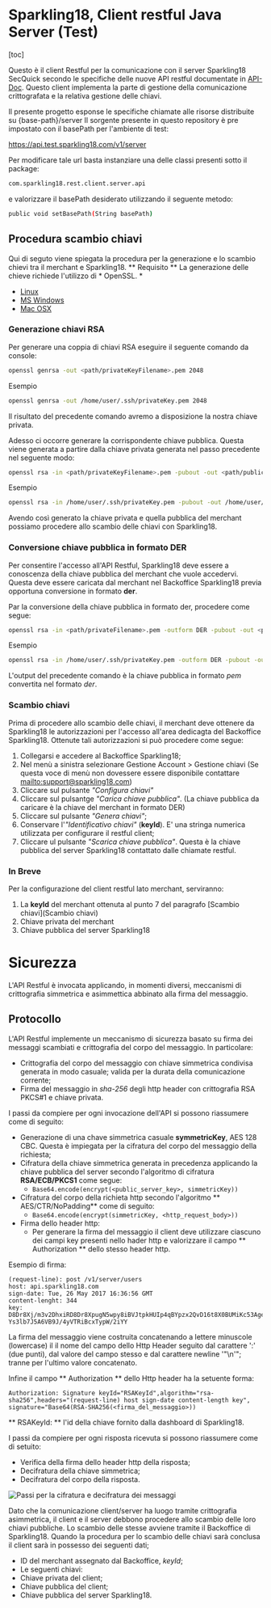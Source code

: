 # Sparkling18, Client restful Java Server (Test)

[toc]

Questo è il client Restful per la comunicazione con il server Sparkling18 SecQuick secondo
le specifiche delle nuove API restful documentate in [API-Doc](http://sparkling18.com/api-docs/).
Questo client implementa la parte di gestione della comunicazione crittografata e la relativa gestione delle chiavi.

Il presente progetto esponse le specifiche chiamate alle risorse distribuite su {base-path}/server
Il sorgente presente in questo repository è pre impostato con il basePath per l'ambiente di test:

https://api.test.sparkling18.com/v1/server

Per modificare tale url basta instanziare una delle classi presenti sotto il package:

```bash
com.sparkling18.rest.client.server.api
```

e valorizzare il basePath desiderato utilizzando il seguente metodo:

```bash
public void setBasePath(String basePath)
```



## Procedura scambio chiavi

Qui di seguto viene spiegata la procedura per la generazione e lo scambio chievi tra il merchant e Sparkling18.
** Requisito **
La generazione delle chieve richiede l'utilizzo di * OpenSSL. *
- [Linux](https://www.openssl.org/source)
- [MS Windows](https://wiki.openssl.org/index.php/Binaries)
- [Mac OSX](https://mac-dev-env.patrickbogie.com/openssl)

### Generazione chiavi RSA

Per generare una coppia di chiavi RSA eseguire il seguente comando da console:

```bash
openssl genrsa -out <path/privateKeyFilename>.pem 2048
```

Esempio

```bash
openssl genrsa -out /home/user/.ssh/privateKey.pem 2048
```

Il risultato del precedente comando avremo a disposizione la nostra chiave privata.

Adesso ci occorre generare la corrispondente chiave pubblica. Questa viene generata a partire dalla chiave privata generata nel passo precedente nel seguente modo:

```bash
openssl rsa -in <path/privateKeyFilename>.pem -pubout -out <path/publicKeyFilename>.pem
```

Esempio

```bash
openssl rsa -in /home/user/.ssh/privateKey.pem -pubout -out /home/user/.ssh/publicKey.pem
```



Avendo cos&igrave; generato la chiave privata e quella pubblica del merchant possiamo procedere allo scambio delle chiavi con Sparkling18.

### Conversione chiave pubblica in formato DER
Per consentire l'accesso all'API Restful, Sparkling18 deve essere a conoscenza della chiave pubblica del merchant che vuole accedervi.
Questa deve essere caricata dal merchant nel Backoffice Sparkling18 previa opportuna conversione in formato **der**.

Par la conversione della chiave pubblica in formato der, procedere come segue:
```bash
openssl rsa -in <path/privateFilename>.pem -outform DER -pubout -out <path/publicKeyFilename>.der
```

Esempio

```bash
openssl rsa -in /home/user/.ssh/privateKey.pem -outform DER -pubout -out /home/user/.ssh/publicKey.der
```

L'output del precedente comando &egrave; la chiave pubblica in formato *pem* convertita nel formato *der*.

### Scambio chiavi
Prima di procedere allo scambio delle chiavi, il merchant deve ottenere da Sparkling18 le autorizzazioni per l'accesso all'area dedicagta del Backoffice Sparkling18.
Ottenute tali autorizzazioni si pu&ograve; procedere come segue:

1. Collegarsi e accedere al Backoffice Sparkling18;
2. Nel men&ugrave; a sinistra selezionare Gestione Account > Gestione chiavi
(Se questa voce di men&ugrave; non dovessere essere disponibile contattare [mailto:support@sparkling18.com](Sparkling18))
3. Cliccare sul pulsante *"Configura chiavi"*
4. Cliccare sul pulsantge *"Carica chiave pubblica"*.
(La chiave pubblica da caricare &egrave; la chiave del merchant in formato DER)
5. Cliccare sul pulsante *"Genera chiavi"*;
6. Conservare l'*"Identificativo chiavi"* (**keyId**). E' una stringa numerica utilizzata per configurare il restful client;
7. Cliccare ul pulsante *"Scarica chiave pubblica"*. Questa &egrave; la chiave pubblica del server Sparkling18 contattato dalle chiamate restful.

### In Breve

Per la configurazione del client restful lato merchant, serviranno:
1. La **keyId** del merchant ottenuta al punto 7 del paragrafo [Scambio chiavi](Scambio chiavi)
2. Chiave privata del merchant
3. Chiave pubblica del server Sparkling18

# Sicurezza
L'API Restful &egrave; invocata applicando, in momenti diversi, meccanismi di crittografia simmetrica e asimmettica abbinato alla firma del messaggio.

## Protocollo
L'API Restful implemente un meccanismo di sicurezza basato su firma dei messaggi scambiati e crittografia del corpo del messaggio. In particolare:
- Crittografia del corpo del messaggio con chiave simmetrica condivisa generata in modo casuale; valida per la durata della comunicazione corrente;
 - Firma del messaggio in *sha-256* degli http header con crittografia RSA PKCS#1 e chiave privata.

I passi da compiere per ogni invocazione dell'API si possono riassumere come di seguito:
- Generazione di una chave simmetrica casuale **symmetricKey**, AES 128 CBC. Questa &egrave; impiegata per la cifratura del corpo del messaggio della richiesta;
- Cifratura della chiave simmetrica generata in precedenza applicando la chiave pubblica del server secondo l'algoritmo di cifratura **RSA/ECB/PKCS1** come segue:
	- ```Base64.encode(encrypt(<public_server_key>, simmetricKey))```
- Cifratura del corpo della richieta http secondo l'algoritmo ** AES/CTR/NoPadding** come di seguito:
	- ```Base64.encode(encrypt(simmetricKey, <http_request_body>))```
- Firma dello header http:
	- Per generare la firma del messaggio il client deve utilizzare ciascuno dei campi key presenti nello hader http e valorizzare il campo ** Authorization ** dello stesso header http.

Esempio di firma:
```http
(request-line): post /v1/server/users
host: api.sparkling18.com
sign-date: Tue, 26 May 2017 16:36:56 GMT
content-lenght: 344
key: D8Dr8Xj/m3v2DhxiRD8Dr8XpugN5wpy8iBVJtpkHUIp4qBYpzx2QvD16t8X0BUMiKc53Age+baQFWwb2iYYJzvuUL+krrl/Q7H6fPBADBsHqEZ7IE8rR0 Ys3lb7J5A6VB9J/4yVTRiBcxTypW/2iYY
```

La firma del messaggio viene costruita concatenando a lettere minuscole (lowercase) il il nome del campo dello Http Header seguito dal carattere ':' (due punti), dal valore del campo stesso e dal carattere newline '"\n'"; tranne per l'ultimo valore concatenato.

Infine il campo ** Authorization ** dello Http header ha la setuente forma:

```http
Authorization: Signature keyId="RSAKeyId",algorithm="rsa-sha256",headers="(request-line) host sign-date content-length key", signature="Base64(RSA-SHA256(<firma_del_messaggio>))
```

** RSAKeyId: ** l'id della chiave fornito dalla dashboard di Sparkling18.


I passi da compiere per ogni risposta ricevuta si possono riassumere come di setuito:
- Verifica della firma dello header http della risposta;
- Decifratura della chiave simmetrica;
- Decifratura del corpo della risposta.

![Passi per la cifratura e decifratura dei messaggi](http://www.sparkling18.com/static/images/api-doc/draft_encryption_and_signature.jpg)

Dato che la comunicazione client/server ha luogo tramite crittografia asimmetrica, il client e il server debbono procedere
allo scambio delle loro chiavi pubbliche.
Lo scambio delle stesse avviene tramite il Backoffice di Sparkling18. Quando la procedura per lo scambio delle chiavi
sar&agrave; conclusa il client sar&agrave; in possesso dei seguenti dati;
- ID del merchant assegnato dal Backoffice, *keyId*;
- Le seguenti chiavi:
- Chiave privata del client;
- Chiave pubblica del client;
- Chiave pubblica del server Sparkling18.

